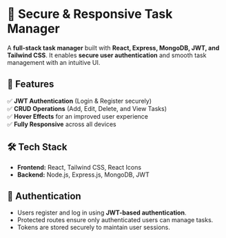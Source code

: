 # 📝 Secure & Responsive Task Manager  

A **full-stack task manager** built with **React, Express, MongoDB, JWT, and Tailwind CSS**. It enables **secure user authentication** and smooth task management with an intuitive UI.  

## 🚀 Features  
✅ **JWT Authentication** (Login & Register securely)  
✅ **CRUD Operations** (Add, Edit, Delete, and View Tasks)  
✅ **Hover Effects** for an improved user experience  
✅ **Fully Responsive** across all devices  

## 🛠 Tech Stack  
- **Frontend:** React, Tailwind CSS, React Icons  
- **Backend:** Node.js, Express.js, MongoDB, JWT  

## 🔑 Authentication  
- Users register and log in using **JWT-based authentication**.  
- Protected routes ensure only authenticated users can manage tasks.  
- Tokens are stored securely to maintain user sessions.  

